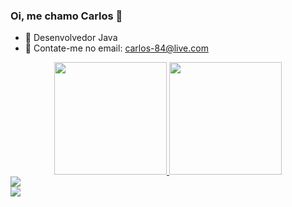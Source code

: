 ### Oi, me chamo Carlos 👋

- 📖 Desenvolvedor Java
- 📧 Contate-me no email: carlos-84@live.com
<div align="center">
  <a href="https://www.linkedin.com/in/carlos-do-vale-a0a997160/">
  <img height="180em" src="https://github-readme-stats.vercel.app/api?username=carlos74109&show_icons=true&theme=dracula&include_all_commits=true&count_private=true"/>
  <img height="180em" src="https://github-readme-stats.vercel.app/api/top-langs/?username=carlos74109&layout=compact&langs_count=7&theme=dracula"/>
</div>
  
 
  <div>
     <a href="https://www.youtube.com/channel/UCkNu0mAy4BUSPvHKcAeUgnQ" target="_blank"><img src="https://img.shields.io/badge/YouTube-FF0000?style=for-the-badge&logo=youtube&logoColor=white" target="_blank"></a>
  </div>  
  
  <div>
         <a href="https://www.linkedin.com/in/carlos-do-vale-a0a997160/" target="_blank"><img src="https://img.shields.io/badge/LinkedIn-0077B5?style=for-the-badge&logo=linkedin&logoColor=white" target="_blank"></a>
  </div>


